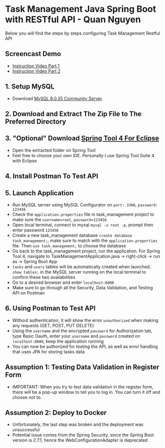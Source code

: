 # Task Management Java Spring Boot with RESTful API - Quan Nguyen
Below you will find the steps by steps configuring Task Management Restful API
## Screencast Demo
- [Instruction Video Part 1](https://www.loom.com/share/d49900cbfb4948e6b3dac1609fd9367b)
- [Instruction Video Part 2](https://www.loom.com/share/7e78b269e2d647c390e8e8416fd0abb0)
## 1. Setup MySQL
- Download [MySQL 8.0.35 Community Server](https://dev.mysql.com/downloads/mysql/)
## 2. Download and Extract The Zip File to The Preferred Directory
## 3. "Optional" Download [Spring Tool 4 For Eclipse](https://spring.io/tools)
- Open the extracted folder on Spring Tool
- Feel free to choose your own IDE. Personally I use Spring Tool Suite 4 with Eclipse
## 4. Install Postman To Test API
## 5. Launch Application
- Run MySQL server using MySQL Configurator on `port: 3306`, `password: 123456`
- Check the `application.properties` file in task_management project to make sure the `username=root`, `password=123456`
- Open local terminal, connect to mysql `mysql -u root -p`, prompt then enter password `123456`
- Create a new task_management database `create database task_management;`, make sure to match with the `application.properties` file. Then `use task_management;` to choose the database
- Go back to the task_management project, run the application. For Spring Tool 4, navigate to TaskManagementApplication.java -> right-click -> run as -> Spring Boot App
- `tasks` and `users` tables will be automatically created when launched, `show tables;` in the MySQL server running on the local terminal to confirm these two availabilities
- Go to a desired browser and enter `localhost:8080`
- Make sure to go through all the Security, Data Validation, and Testing API on Postman
## 6. Using Postman to Test API
- Without authentication, it will show the error `unauthorized` when making any requests (GET, POST, PUT DELETE)
- Using the `username` and the encrypted `password` for Authorization tab, type Basic Oauth, enter your `username` and `password` created on `localhost:8080`, keep the application running
- You can now be authorized for testing the API, as well as error handling that uses JPA for storing tasks data
## Assumption 1: Testing Data Validation in Register Form
- IMPORTANT: When you try to test data validation in the register form, there will be a pop-up window to tell you to log in. You can turn it off and choose not to. 
## Assumption 2: Deploy to Docker
- Unfortunately, the last step was broken and the deployment was unsuccessful
- Potential issue comes from the Spring Security, since the Spring Boot version is 2.7.1, hence the WebConfigurationAdapter is deprecated

